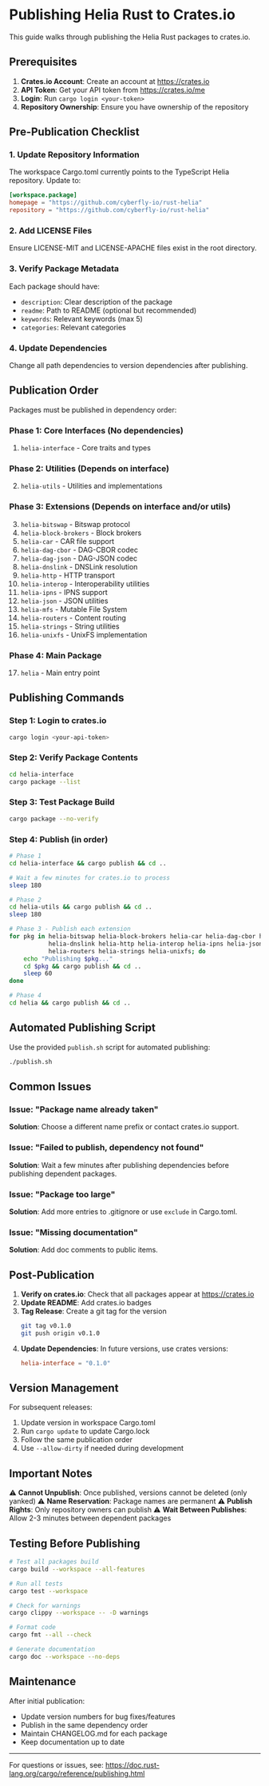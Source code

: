 # Publishing Helia Rust to Crates.io

This guide walks through publishing the Helia Rust packages to crates.io.

## Prerequisites

1. **Crates.io Account**: Create an account at https://crates.io
2. **API Token**: Get your API token from https://crates.io/me
3. **Login**: Run `cargo login <your-token>`
4. **Repository Ownership**: Ensure you have ownership of the repository

## Pre-Publication Checklist

### 1. Update Repository Information

The workspace Cargo.toml currently points to the TypeScript Helia repository. Update to:

```toml
[workspace.package]
homepage = "https://github.com/cyberfly-io/rust-helia"
repository = "https://github.com/cyberfly-io/rust-helia"
```

### 2. Add LICENSE Files

Ensure LICENSE-MIT and LICENSE-APACHE files exist in the root directory.

### 3. Verify Package Metadata

Each package should have:
- `description`: Clear description of the package
- `readme`: Path to README (optional but recommended)
- `keywords`: Relevant keywords (max 5)
- `categories`: Relevant categories

### 4. Update Dependencies

Change all path dependencies to version dependencies after publishing.

## Publication Order

Packages must be published in dependency order:

### Phase 1: Core Interfaces (No dependencies)
1. `helia-interface` - Core traits and types

### Phase 2: Utilities (Depends on interface)
2. `helia-utils` - Utilities and implementations

### Phase 3: Extensions (Depends on interface and/or utils)
3. `helia-bitswap` - Bitswap protocol
4. `helia-block-brokers` - Block brokers
5. `helia-car` - CAR file support
6. `helia-dag-cbor` - DAG-CBOR codec
7. `helia-dag-json` - DAG-JSON codec
8. `helia-dnslink` - DNSLink resolution
9. `helia-http` - HTTP transport
10. `helia-interop` - Interoperability utilities
11. `helia-ipns` - IPNS support
12. `helia-json` - JSON utilities
13. `helia-mfs` - Mutable File System
14. `helia-routers` - Content routing
15. `helia-strings` - String utilities
16. `helia-unixfs` - UnixFS implementation

### Phase 4: Main Package
17. `helia` - Main entry point

## Publishing Commands

### Step 1: Login to crates.io
```bash
cargo login <your-api-token>
```

### Step 2: Verify Package Contents
```bash
cd helia-interface
cargo package --list
```

### Step 3: Test Package Build
```bash
cargo package --no-verify
```

### Step 4: Publish (in order)
```bash
# Phase 1
cd helia-interface && cargo publish && cd ..

# Wait a few minutes for crates.io to process
sleep 180

# Phase 2
cd helia-utils && cargo publish && cd ..
sleep 180

# Phase 3 - Publish each extension
for pkg in helia-bitswap helia-block-brokers helia-car helia-dag-cbor helia-dag-json \
           helia-dnslink helia-http helia-interop helia-ipns helia-json helia-mfs \
           helia-routers helia-strings helia-unixfs; do
    echo "Publishing $pkg..."
    cd $pkg && cargo publish && cd ..
    sleep 60
done

# Phase 4
cd helia && cargo publish && cd ..
```

## Automated Publishing Script

Use the provided `publish.sh` script for automated publishing:

```bash
./publish.sh
```

## Common Issues

### Issue: "Package name already taken"
**Solution**: Choose a different name prefix or contact crates.io support.

### Issue: "Failed to publish, dependency not found"
**Solution**: Wait a few minutes after publishing dependencies before publishing dependent packages.

### Issue: "Package too large"
**Solution**: Add more entries to .gitignore or use `exclude` in Cargo.toml.

### Issue: "Missing documentation"
**Solution**: Add doc comments to public items.

## Post-Publication

1. **Verify on crates.io**: Check that all packages appear at https://crates.io
2. **Update README**: Add crates.io badges
3. **Tag Release**: Create a git tag for the version
   ```bash
   git tag v0.1.0
   git push origin v0.1.0
   ```
4. **Update Dependencies**: In future versions, use crates versions:
   ```toml
   helia-interface = "0.1.0"
   ```

## Version Management

For subsequent releases:

1. Update version in workspace Cargo.toml
2. Run `cargo update` to update Cargo.lock
3. Follow the same publication order
4. Use `--allow-dirty` if needed during development

## Important Notes

⚠️ **Cannot Unpublish**: Once published, versions cannot be deleted (only yanked)
⚠️ **Name Reservation**: Package names are permanent
⚠️ **Publish Rights**: Only repository owners can publish
⚠️ **Wait Between Publishes**: Allow 2-3 minutes between dependent packages

## Testing Before Publishing

```bash
# Test all packages build
cargo build --workspace --all-features

# Run all tests
cargo test --workspace

# Check for warnings
cargo clippy --workspace -- -D warnings

# Format code
cargo fmt --all --check

# Generate documentation
cargo doc --workspace --no-deps
```

## Maintenance

After initial publication:
- Update version numbers for bug fixes/features
- Publish in the same dependency order
- Maintain CHANGELOG.md for each package
- Keep documentation up to date

---

For questions or issues, see: https://doc.rust-lang.org/cargo/reference/publishing.html
